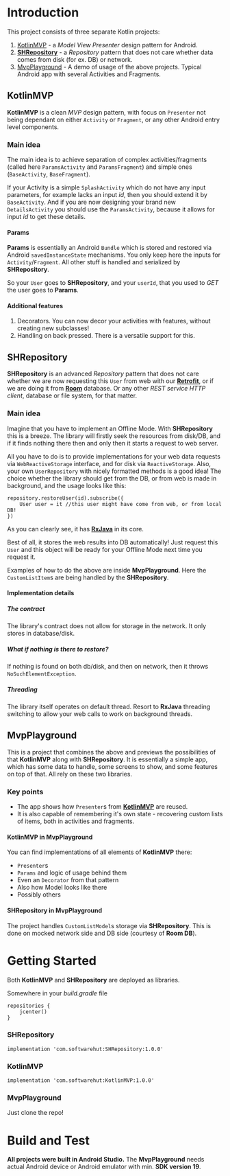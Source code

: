 # Introduction 
This project consists of three separate Kotlin projects:

1. [KotlinMVP](https://github.com/softwarehutpl/KotlinMVP "KotlinMVP") - a *Model View Presenter* design pattern for Android.
2. **[SHRepository](https://github.com/softwarehutpl/SHRepository "SHRepository")** - a *Repository* pattern that does not care whether data comes from disk (for ex. DB) or network. 
3. [MvpPlayground](https://github.com/softwarehutpl/MvpPlayground "MvpPlayground") - A demo of usage of the above projects. Typical Android app with several Activities and Fragments.

## KotlinMVP

**KotlinMVP** is a clean *MVP* design pattern, with focus on `Presenter` not being dependant on either `Activity` or `Fragment`, or any other Android entry level components. 

### Main idea
The main idea is to achieve separation of complex activities/fragments (called here `ParamsActivity` and `ParamsFragment`) and simple ones (`BaseActivity`, `BaseFragment`).

If your Activity is a simple `SplashActivity` which do not have any input parameters, for example lacks an input *id*, then you should extend it by `BaseActivity`.
And if you are now designing your brand new `DetailsActivity` you should use the `ParamsActivity`, because it allows for input *id* to get these details.

#### Params

**Params** is essentially an Android `Bundle` which is stored and restored via Android `savedInstanceState` mechanisms. You only keep here the inputs for `Activity`/`Fragment`. All other stuff is handled and serialized by **SHRepository**.

So your `User` goes to **SHRepository**, and your `userId`, that you used to *GET* the user goes to **Params**.

#### Additional features

1. Decorators. You can now decor your activities with features, without creating new subclasses!
2. Handling on back pressed. There is a versatile support for this.

## SHRepository

**SHRepository** is an advanced *Repository* pattern that does not care whether we are now requesting this `User` from web with our **[Retrofit](http://square.github.io/retrofit/ "Retrofit")**, or if we are doing it from **[Room](https://developer.android.com/topic/libraries/architecture/room "Room")** database. Or any other *REST service* *HTTP client*, database or file system, for that matter.

### Main idea

Imagine that you have to implement an Offline Mode. With **SHRepository** this is a breeze. The library will firstly seek the resources from disk/DB, and if it finds nothing there then and only then it starts  a request to web server. 

All you have to do is to provide implementations for your web data requests via `WebReactiveStorage` interface, and for disk via `ReactiveStorage`. Also, your own `UserRepository` with nicely formatted methods is a good idea! The choice whether the library should get from the DB, or from web is made in background, and the usage looks like this:
```
repository.restoreUser(id).subscribe({
	User user = it //this user might have come from web, or from local DB!
})
```

As you can clearly see, it has **[RxJava](https://github.com/ReactiveX/RxJava "RxJava")** in its core.

Best of all, it stores the web results into DB automatically! Just request this `User` and this object will be ready for your Offline Mode next time you request it.

Examples of how to do the above are inside **MvpPlayground**. Here the `CustomListItem`s are being handled by the **SHRepository**. 

#### Implementation details
##### The contract
The library's contract does not allow for storage in the network. It only stores in database/disk. 

##### What if nothing is there to restore?
If nothing is found on both db/disk, and then on network, then it throws `NoSuchElementException`. 

##### Threading
The library itself operates on default thread. Resort to **RxJava** threading switching to allow your web calls to work on background threads.

## MvpPlayground

This is a project that combines the above and previews the possibilities of that **KotlinMVP** along with **SHRepository**. It is essentially a simple app, which has some data to handle, some screens to show, and some features on top of that. All rely on these two libraries.

### Key points

- The app shows how `Presenter`s from **[KotlinMVP](https://github.com/softwarehutpl/KotlinMVP "KotlinMVP")** are reused. 
- It is also capable of remembering it's own state - recovering custom lists of items, both in activities and fragments. 

#### KotlinMVP in MvpPlayground

You can find implementations of all elements of **KotlinMVP** there:
- `Presenter`s
- `Params` and logic of usage behind them
- Even an `Decorator` from that pattern
- Also how Model looks like there
- Possibly others

#### SHRepository in MvpPlayground

The project handles `CustomListModel`s storage via **SHRepository**. This is done on mocked network side and DB side (courtesy of **Room DB**).

# Getting Started
Both **KotlinMVP** and **SHRepository** are deployed as libraries.

Somewhere in your *build.gradle* file
```
repositories {
    jcenter()
}
```

### SHRepository

```
implementation 'com.softwarehut:SHRepository:1.0.0'
```

### KotlinMVP

```
implementation 'com.softwarehut:KotlinMVP:1.0.0'
```

### MvpPlayground

Just clone the repo!

# Build and Test
**All projects were built in Android Studio.**
The **MvpPlayground** needs actual Android device or Android emulator with min. **SDK version 19**.
